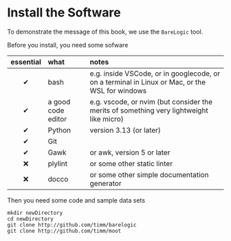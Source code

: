 # Install the Software

To demonstrate the message of this book, we use the `BareLogic` tool. 

Before you install, you need some sofware
 

|essential         | what|notes |
|:------------------:|:-----|:--|
| &#x2714;| bash  | e.g. inside VSCode, or in googlecode, or on a terminal in Linux or Mac, or the WSL for windows |
| &#x2714;| a good code editor | e.g.  vscode, or nvim (but consider the merits of something very lightweight like micro) | 
| &#x2714;| Python| version 3.13 (or later) |
| &#x2714;| Git |
| &#x2714;| Gawk | or awk, version 5 or later |
| &#x274C;| plylint | or some other static linter  |
| &#x274C;| docco | or some other simple documentation generator |

Then you need some code and sample data sets

```
mkdir newDirectory
cd newDirectory
git clone http://github.com/timm/barelogic
git clone http://github.com/timm/moot
```

